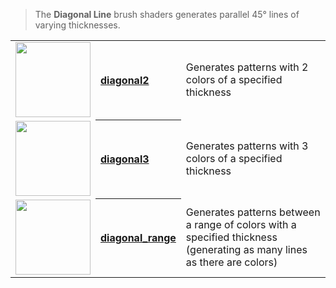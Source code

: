 > The **Diagonal Line** brush shaders generates parallel 45° lines of varying thicknesses.

<!-- LIST diagonal_lines 120 -->
<table>
	<tbody>
		<tr>
			<td height="120" align="left"><a href="diagonal2"><img width="120" src="https://s3.amazonaws.com/misc.lachlanmcdonald.com/magicavoxel-shaders/icons1/diagonal2.png?cache=1594058801" alt=""></a></td>
			<th align="left"><a href="diagonal2">diagonal2</a></th>
			<td>Generates patterns with 2 colors of a specified thickness</td>
		</tr>
		<tr>
			<td height="120" align="left"><a href="diagonal3"><img width="120" src="https://s3.amazonaws.com/misc.lachlanmcdonald.com/magicavoxel-shaders/icons1/diagonal3.png?cache=1594058801" alt=""></a></td>
			<th align="left"><a href="diagonal3">diagonal3</a></th>
			<td>Generates patterns with 3 colors of a specified thickness</td>
		</tr>
		<tr>
			<td height="120" align="left"><a href="diagonal_range"><img width="120" src="https://s3.amazonaws.com/misc.lachlanmcdonald.com/magicavoxel-shaders/icons1/diagonal_range.png?cache=1594058801" alt=""></a></td>
			<th align="left"><a href="diagonal_range">diagonal_range</a></th>
			<td>Generates patterns between a range of colors with a specified thickness (generating as many lines as there are colors)</td>
		</tr>
	</tbody>
</table>
<!-- END -->

